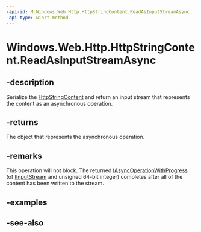 ```yaml
---
-api-id: M:Windows.Web.Http.HttpStringContent.ReadAsInputStreamAsync
-api-type: winrt method
---
```


<!-- Method syntax
public Windows.Foundation.IAsyncOperationWithProgress<Windows.Storage.Streams.IInputStream, ulong> ReadAsInputStreamAsync()
-->

# Windows.Web.Http.HttpStringContent.ReadAsInputStreamAsync

## -description
Serialize the [HttpStringContent](httpstringcontent.md) and return an input stream that represents the content as an asynchronous operation.

## -returns
The object that represents the asynchronous operation.

## -remarks
This operation will not block. The returned [IAsyncOperationWithProgress](../windows.foundation/iasyncoperationwithprogress_2.md) (of [IInputStream](/uwp/api/windows.storage.streams.iinputstream) and unsigned 64-bit integer) completes after all of the content has been written to the stream.

## -examples

## -see-also
